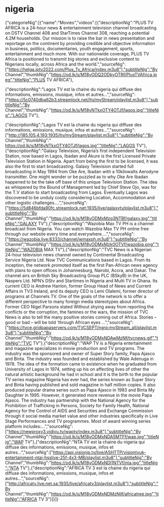 # nigeria
{"categorieNig":[{"name":"Movies","videos":[{"descriptionNig":"PLUS TV AFRICA is a 24-hour news & entertainment television channel broadcasting on DSTV Channel 408 and StarTimes Channel 308, reaching a potential 4.2M households. Our mission is to raise the bar in news presentation and reportage on the continent by providing credible and objective information in business, politics, documentaries, youth engagement, sports, entertainment and much more. With our nationwide coverage, PLUS TV Africa is positioned to transmit big stories and exclusive content to Nigerians locally, across Africa and the world.","sourceNig":["https://helga.iptv2022.com/Plus_Tv_Africa/index.m3u8"],"subtitleNig":"By Channel","thumbNig":"https://od.lk/s/M18yODQ2ODkyOTRf/PlusTVAfrica.jpeg","titleNig":"PLUS TV AFRICA"},


{"descriptionNig":"Lagos TV est la chaine du nigeria qui diffuse des informations, emissions, musique, infos et autres...","sourceNig":["https://5c0740dba62b3.streamlock.net/ltv/myStream/playlist.m3u8"],"subtitleNig":"By Channel","thumbNig":"https://od.lk/s/M18yNTkxOTY4OTJf/lagos.jpg","titleNig":"LAGOS TV"},


{"descriptionNig":"Lagos TV est la chaine du nigeria qui diffuse des informations, emissions, musique, infos et autres...","sourceNig":["http://185.105.4.193:1935/ltv/myStream/playlist.m3u8"],"subtitleNig":"By Channel","thumbNig":" https://od.lk/s/M18yNTkxOTY4OTJf/lagos.jpg","titleNig":"LAGOS TV"},{"descriptionNig":"Galaxy Television, Nigeria’s first independent Television Station, now based in Lagos, Ibadan and Akure is the first Licensed Private Television Station in Nigeria. Apart from being the first to be licensed, it was also the first to start broadcasting. Galaxy Television started full broadcasting in May 1994 from Oke Are, Ibadan with a 10kilowalts Aerodyne transmitter. One might wonder or be puzzled as to why Oke Are Ibadan happened to be the take off base of this unique Television Station. The idea as whispered by the Bound of Management led by Chief Steve Ojo, was for the T.V station to start broadcasting from Lagos. Eventually Lagos was discovered to be unduly costly considering Location, Accommodation and other logistic challenges....","sourceNig":["https://5d846bfda90fc.streamlock.net:1935/live/galaxytv/playlist.m3u8"],"subtitleNig":"By Channel","thumbNig":"https://od.lk/s/M18yODMxMzg3NTBf/galaxy.jpg","titleNig":"GALAXY TV"},{"descriptionNig":"Wazobia Max TV PH is a channel broadcast from Nigeria. You can watch Wazobia Max TV PH online free through our website every time and everywhere....","sourceNig":["https://wazobia.live:8333/channel/wmaxph.m3u8"],"subtitleNig":"By Channel","thumbNig":"https://od.lk/s/M18yODMxMzk0OTVf/wazobia.png","titleNig":"WAZOBIA MAX TV"},{"descriptionNig":"TVC News is a Nigerian 24-hour television news channel owned by Continental Broadcasting Service Nigeria Ltd. Now TVC Communications based in Lagos. From its inception, the network promoted itself as the first Pan-African news agency with plans to open offices in Johannesburg, Nairobi, Accra, and Dakar. The channel airs on British Sky Broadcasting Group PLC (BSkyB) in the UK, Naspers Ltd. NPN’s DStv and Startimes in Nigeria and Multi TV in Ghana. Its current CEO is Andrew Hanlon, former Group Head of News and Current Affairs in TV3 Ireland, and its deputy CEO is Lemi Olalemi, former director of programs at Channels TV. One of the goals of the network is to offer a different perspective to many foreign media stereotypes about Africa. Former CEO Nigel Parsons stated Without shying away from reporting the conflicts or the corruption, the famines or the wars, the mission of TVC News is also to tell the many positive stories coming out of Africa. Stories – good or bad – will be told ‘through African eyes ...","sourceNig":["https://tvce.gridpapaservers.com/TVCSEPT/ngrp:myStream_all/playlist.m3u8"],"subtitleNig":"By Channel","thumbNig":"https://od.lk/s/M18yODMxNDAwMzNf/tvcnews.gif","titleNig":"TVC TV"},{"descriptionNig":"WAP TV is a Nigeria entertainment and magazine specializes in movie production and TV programs. The industry was the sponsored and owner of Super Story family, Papa Ajasco and Binta. The industry was founded and established by Wale Adenuga in 1978. The idea of the formation came to existence when he graduated from University of Lagos in 1974, setting up his on affecting lives of other the natural artistic background he had in school and it is the birth to the popular TV series magazine Nigeria has ever had, the series known as Super Story and Binta having published and sold magazine in half million copies. It also produced popular drama series such as Papa Ajasco in 1983 and Binta My Daughter in 1995. However, it generated more revenue in the movie Papa Ajasco. The industry has partnership with the National Agency for the Prohibition of Trafficking in Persons, Society for Family Health, National Agency for the Control of AIDS and Securities and Exchange Commission through it social media market value and other industries specifically in Live Stage Performances and TV programmes. Most of award winning series platform includes:...","sourceNig":["https://newproxy3.vidivu.tv/waptv/index.m3u8"],"subtitleNig":"By Channel","thumbNig":"https://od.lk/s/M18yODMxNDA5MTFf/wap.jpg","titleNig":"WAP TV"},{"descriptionNig":"NTA TV est la chaine du nigeria qui diffuse des informations, emissions, musique, infos et autres...","sourceNig":["https://api.visionip.tv/live/ASHTTP/visiontvuk-entertainment-ntai-hsslive-25f-4x3-MB/playlist.m3u8"],"subtitleNig":"By Channel","thumbNig":"https://od.lk/s/M18yODMxNDI1NTVf/nta.jpg","titleNig":"NTA TV"},{"descriptionNig":"AFRICA TV 3 est la chaine du nigeria qui diffuse des informations, emissions, musique, infos et autres...","sourceNig":["http://africatv.live.net.sa:1935/live/africatv3/playlist.m3u8"],"subtitleNig":"By Channel","thumbNig":"https://od.lk/s/M18yODMxNDMzNjlf/africatree.jpg","titleNig":"AFRICA TV 3"}]}]}
